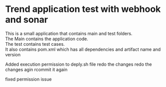 # Trend application test with webhook and sonar

This is a small application that contains main and test folders.  
The Main contains the application code.  
The test contains test cases.  
It also contains pom.xml which has all dependencies and artifact name and version

Added execution permission to deply.sh file
redo the changes
redo the changes agin
rcommit it again

fixed permission issue